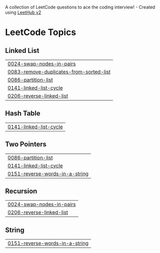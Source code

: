 A collection of LeetCode questions to ace the coding interview! - Created using [LeetHub v2](https://github.com/arunbhardwaj/LeetHub-2.0)
<!---LeetCode Topics Start-->
# LeetCode Topics
## Linked List
|  |
| ------- |
| [0024-swap-nodes-in-pairs](https://github.com/GokulCSECS/LEETCODE_PROBLEM_SOLVED/tree/master/0024-swap-nodes-in-pairs) |
| [0083-remove-duplicates-from-sorted-list](https://github.com/GokulCSECS/LEETCODE_PROBLEM_SOLVED/tree/master/0083-remove-duplicates-from-sorted-list) |
| [0086-partition-list](https://github.com/GokulCSECS/LEETCODE_PROBLEM_SOLVED/tree/master/0086-partition-list) |
| [0141-linked-list-cycle](https://github.com/GokulCSECS/LEETCODE_PROBLEM_SOLVED/tree/master/0141-linked-list-cycle) |
| [0206-reverse-linked-list](https://github.com/GokulCSECS/LEETCODE_PROBLEM_SOLVED/tree/master/0206-reverse-linked-list) |
## Hash Table
|  |
| ------- |
| [0141-linked-list-cycle](https://github.com/GokulCSECS/LEETCODE_PROBLEM_SOLVED/tree/master/0141-linked-list-cycle) |
## Two Pointers
|  |
| ------- |
| [0086-partition-list](https://github.com/GokulCSECS/LEETCODE_PROBLEM_SOLVED/tree/master/0086-partition-list) |
| [0141-linked-list-cycle](https://github.com/GokulCSECS/LEETCODE_PROBLEM_SOLVED/tree/master/0141-linked-list-cycle) |
| [0151-reverse-words-in-a-string](https://github.com/GokulCSECS/LEETCODE_PROBLEM_SOLVED/tree/master/0151-reverse-words-in-a-string) |
## Recursion
|  |
| ------- |
| [0024-swap-nodes-in-pairs](https://github.com/GokulCSECS/LEETCODE_PROBLEM_SOLVED/tree/master/0024-swap-nodes-in-pairs) |
| [0206-reverse-linked-list](https://github.com/GokulCSECS/LEETCODE_PROBLEM_SOLVED/tree/master/0206-reverse-linked-list) |
## String
|  |
| ------- |
| [0151-reverse-words-in-a-string](https://github.com/GokulCSECS/LEETCODE_PROBLEM_SOLVED/tree/master/0151-reverse-words-in-a-string) |
<!---LeetCode Topics End-->